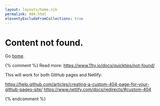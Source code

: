 ```yaml
---
layout: layouts/home.njk
permalink: 404.html
eleventyExcludeFromCollections: true
---
```


# Content not found.

Go <a href="{{ '/' | url }}" class="">home</a>.

{% comment %}
Read more: https://www.11ty.io/docs/quicktips/not-found/

This will work for both GitHub pages and Netlify:

https://help.github.com/articles/creating-a-custom-404-page-for-your-github-pages-site/
https://www.netlify.com/docs/redirects/#custom-404

{% endcomment %}